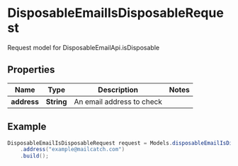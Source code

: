 # DisposableEmailIsDisposableRequest

Request model for DisposableEmailApi.isDisposable

## Properties

Name | Type | Description | Notes
---- | ---- | ----------- | -----
**address** | **String**| An email address to check |

## Example
```java
DisposableEmailIsDisposableRequest request = Models.disposableEmailIsDisposableRequest()
    .address("example@mailcatch.com")
    .build();
```

